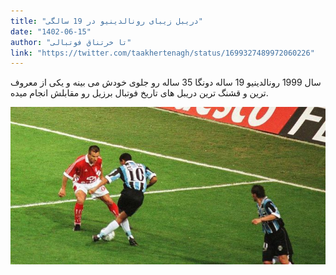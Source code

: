```yaml
---
title: "دریبل زیبای رونالدینیو در 19 سالگی"
date: "1402-06-15"
author: "تا خرتناق فوتبالی"
link: "https://twitter.com/taakhertenagh/status/1699327489972060226"
---
```


سال 1999 رونالدینیو 19 ساله دونگا 35 ساله رو جلوی خودش می بینه و یکی از معروف ترین و قشنگ ترین دریبل های تاریخ فوتبال برزیل رو مقابلش انجام میده.

![دریبل رونالدینیو](./ronaldinho-dribble.jpg)
